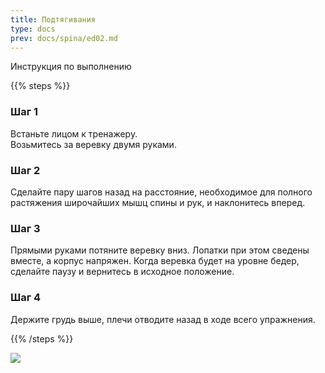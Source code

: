 ```yaml
---
title: Подтягивания
type: docs
prev: docs/spina/ed02.md
---
```


Инструкция по выполнению

{{% steps %}}

### Шаг 1
Встаньте лицом к тренажеру.  
Возьмитесь за веревку двумя руками.

### Шаг 2
Сделайте пару шагов назад на расстояние, необходимое для полного растяжения широчайших мышц спины и рук, и наклонитесь вперед.

### Шаг 3
Прямыми руками потяните веревку вниз. Лопатки при этом сведены вместе, а корпус напряжен. Когда веревка будет на уровне бедер, сделайте паузу и вернитесь в исходное положение.

### Шаг 4
Держите грудь выше, плечи отводите назад в ходе всего упражнения.

{{% /steps %}}

![](/images/te01.gif)
